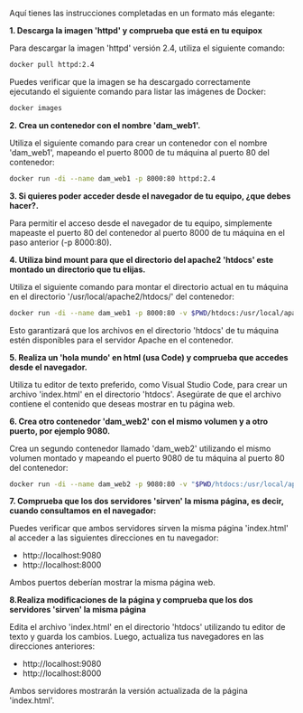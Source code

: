 Aquí tienes las instrucciones completadas en un formato más elegante:

**1. Descarga la imagen 'httpd' y comprueba que está en tu equipox**

Para descargar la imagen 'httpd' versión 2.4, utiliza el siguiente comando:

```bash
docker pull httpd:2.4
```

Puedes verificar que la imagen se ha descargado correctamente ejecutando el siguiente comando para listar las imágenes de Docker:

```bash
docker images
```

**2. Crea un contenedor con el nombre 'dam_web1'.**

Utiliza el siguiente comando para crear un contenedor con el nombre 'dam_web1', mapeando el puerto 8000 de tu máquina al puerto 80 del contenedor:

```bash
docker run -di --name dam_web1 -p 8000:80 httpd:2.4
```

**3. Si quieres poder acceder desde el navegador de tu equipo, ¿que debes hacer?.**

Para permitir el acceso desde el navegador de tu equipo, simplemente mapeaste el puerto 80 del contenedor al puerto 8000 de tu máquina en el paso anterior (-p 8000:80).

**4. Utiliza bind mount para que el directorio del apache2 'htdocs' este montado un directorio que tu elijas.**

Utiliza el siguiente comando para montar el directorio actual en tu máquina en el directorio '/usr/local/apache2/htdocs/' del contenedor:

```bash
docker run -di --name dam_web1 -p 8000:80 -v $PWD/htdocs:/usr/local/apache2/htdocs/ httpd:2.4
```

Esto garantizará que los archivos en el directorio 'htdocs' de tu máquina estén disponibles para el servidor Apache en el contenedor.

**5. Realiza un 'hola mundo' en html (usa Code) y comprueba que accedes desde el navegador.**

Utiliza tu editor de texto preferido, como Visual Studio Code, para crear un archivo 'index.html' en el directorio 'htdocs'. Asegúrate de que el archivo contiene el contenido que deseas mostrar en tu página web.

**6. Crea otro contenedor 'dam_web2' con el mismo volumen y a otro puerto, por ejemplo 9080.**

Crea un segundo contenedor llamado 'dam_web2' utilizando el mismo volumen montado y mapeando el puerto 9080 de tu máquina al puerto 80 del contenedor:

```bash
docker run -di --name dam_web2 -p 9080:80 -v "$PWD/htdocs:/usr/local/apache2/htdocs/" httpd:2.4
```

**7. Comprueba que los dos servidores 'sirven' la misma página, es decir, cuando consultamos en el navegador:**

Puedes verificar que ambos servidores sirven la misma página 'index.html' al acceder a las siguientes direcciones en tu navegador:

- http://localhost:9080
- http://localhost:8000

Ambos puertos deberían mostrar la misma página web.

**8.Realiza modificaciones de la página y comprueba que los dos servidores 'sirven' la misma página**

Edita el archivo 'index.html' en el directorio 'htdocs' utilizando tu editor de texto y guarda los cambios. Luego, actualiza tus navegadores en las direcciones anteriores:

- http://localhost:9080
- http://localhost:8000

Ambos servidores mostrarán la versión actualizada de la página 'index.html'.
